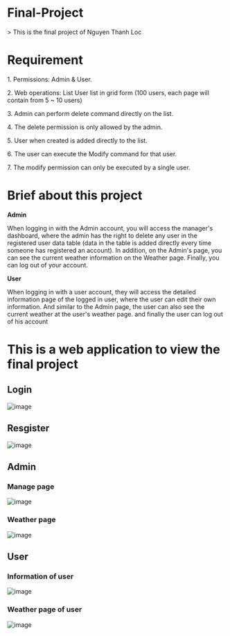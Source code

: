 <h1> Final-Project </h1>
> This is the final project of Nguyen Thanh Loc
<h1> Requirement </h1>
<p>1. Permissions: Admin & User.</p>
<p>2. Web operations: List User list in grid form (100 users, each page will contain from 5 ~ 10 users) </p>
<p>3. Admin can perform delete command directly on the list. </p>
<p>4. The delete permission is only allowed by the admin. </p>
<p>5. User when created is added directly to the list. </p>
<p>6. The user can execute the Modify command for that user. </p>
<p>7. The modify permission can only be executed by a single user. </p>
<h1> Brief about this project </h1>
<p><b>Admin</b></p>
<p>When logging in with the Admin account, you will access the manager's dashboard, where the admin has the right to delete any user in the registered user data table (data in the table is added directly every time someone has registered an account). In addition, on the Admin's page, you can see the current weather information on the Weather page. Finally, you can log out of your account.</p>
<p><b>User</b></p>
<p>When logging in with a user account, they will access the detailed information page of the logged in user, where the user can edit their own information. And similar to the Admin page, the user can also see the current weather at the user's weather page. and finally the user can log out of his account</p>

<h1>This is a web application to view the final project</h1>
<h2>Login</h2>

![image](https://user-images.githubusercontent.com/114129828/229093277-882e7b7a-f694-45ed-9874-0bff1b270a54.png)

<h2>Resgister</h2>

![image](https://user-images.githubusercontent.com/114129828/229090035-abb7fa06-87a9-4dd1-9069-d0f72ea8484c.png)

<h2>Admin</h2>
<h3>Manage page</h3>

![image](https://user-images.githubusercontent.com/114129828/229091021-adfa2d3a-e033-42be-b05d-e4848f4fbee3.png)

<h3>Weather page</h3>

![image](https://user-images.githubusercontent.com/114129828/229091615-14387c56-c778-40a0-90b2-74fa18e6c21a.png)

<h2>User</h2>
<h3>Information of user</h2>

![image](https://user-images.githubusercontent.com/114129828/229091947-10917087-763f-4f2e-84c7-a05660dab876.png)

<h3>Weather page of user</h2>

![image](https://user-images.githubusercontent.com/114129828/229092068-966ef986-63a3-4d19-b39e-d69c7f3e60dc.png)


